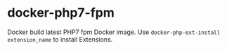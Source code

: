 # docker-php7-fpm
Docker build latest PHP7 fpm Docker image.
Use `docker-php-ext-install extension_name` to install Extensions.
